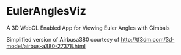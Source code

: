 # EulerAnglesViz
A 3D WebGL Enabled App for Viewing Euler Angles with Gimbals

Simplified version of Airbusa380 courtesy of http://tf3dm.com/3d-model/airbus-a380-27378.html
